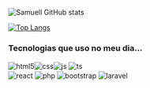 
![ Samuell GitHub stats](https://github-readme-stats.vercel.app/api?username=Samuellsousa&show_icons=true&theme=dracula)


[![Top Langs](https://github-readme-stats.vercel.app/api/top-langs/?username=Samuellsousa&hide_progress=true)](https://github.com/anuraghazra/github-readme-stats)

### Tecnologias que uso no meu dia...

<div style="display: inline_block">
<img align="center" alt="html5" src="https://img.shields.io/badge/HTML5-E34F26?style=for-the-badge&logo=html5&logoColor=white"/></<div style="display: inline_block"><img align="center" alt="css" src="https://img.shields.io/badge/CSS3-1572B6?style=for-the-badge&logo=css3&logoColor=white"/></<div style="display: inline_block"><img align="center" alt="js" src="https://img.shields.io/badge/JavaScript-F7DF1E?style=for-the-badge&logo=javascript&logoColor=black"/>
</<div style="display: inline_block">
<img align="center" alt="ts" src="https://img.shields.io/badge/TypeScript-007ACC?style=for-the-badge&logo=typescript&logoColor=white"/>
</<div style="display: inline_block"><br>
<img align="center" alt="react" src="https://img.shields.io/badge/React-20232A?style=for-the-badge&logo=react&logoColor=61DAFB
e"/>
</<div style="display: inline_block">
<img align="center" alt="php" src="https://img.shields.io/badge/PHP-777BB4?style=for-the-badge&logo=php&logoColor=white
"/>
</
<div style="display: inline_block">
<img align="center" alt="bootstrap" src="https://img.shields.io/badge/Bootstrap-563D7C?style=for-the-badge&logo=bootstrap&logoColor=white
"/>
</
<div style="display: inline_block"><img align="center" alt="laravel" src="https://img.shields.io/badge/Laravel-FF2D20?style=for-the-badge&logo=laravel&logoColor=white
"/>
</div>
